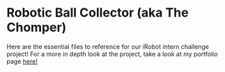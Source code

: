 # Robotic Ball Collector (aka The Chomper)

Here are the essential files to reference for our iRobot intern challenge project! For a more in depth look at the project, take a look at my portfolio page [here!](https://brianbrown.webflow.io/robotic-ball-collector)
